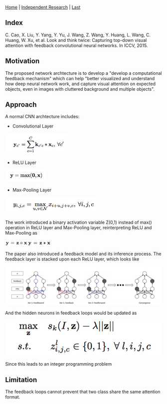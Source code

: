 [Home](https://clojia.github.io/) | [Independent Research](https://clojia.github.io/independent_research/) | [Last](https://clojia.github.io/independent_research/2018-09-IR-Look-and-Think-Twice)

## Index
C. Cao, X. Liu, Y. Yang, Y. Yu, J. Wang, Z. Wang, Y. Huang,
L. Wang, C. Huang, W. Xu, et al. Look and think twice: Capturing
top-down visual attention with feedback convolutional
neural networks. In ICCV, 2015.

## Motivation
The proposed network archtecture is to develop a "develop a computational feedback mechanism" which can help "better visualized and understand how deep neural network work, and capture visual attention on expected objects, even in images with cluttered background and multiple objects". 
 
## Approach
A normal CNN archtecture includes:
- Convolutional Layer
<img src="images/conv.png" width="200"> 

- ReLU Layer
<img src="images/Relu.png" width="130"> 

- Max-Pooling Layer
<img src="images/maxPooling.png" width="300"> 

The work introduced a binary activation variable Z(0,1) instead of max() operation in ReLU layer and Max-Pooling layer, reinterpreting ReLU and Max-Pooling as

<img src="images/re-inter-relu.png" width="70"> 

<img src="images/re-inter-max.png" width="70"> 

The paper also introduced a feedback model and its inference process. The feedback layer is stacked upon each ReLU layer, which looks like

<img src="images/feedback.png" width="700"> 

And the hidden neurons in feedback loops would be updated as 

<img src="images/discrete_feedback.png" width="700"> 

Since this leads to an integer programming problem

## Limitation 

The feedback loops cannot prevent that two class share the same attention format.



